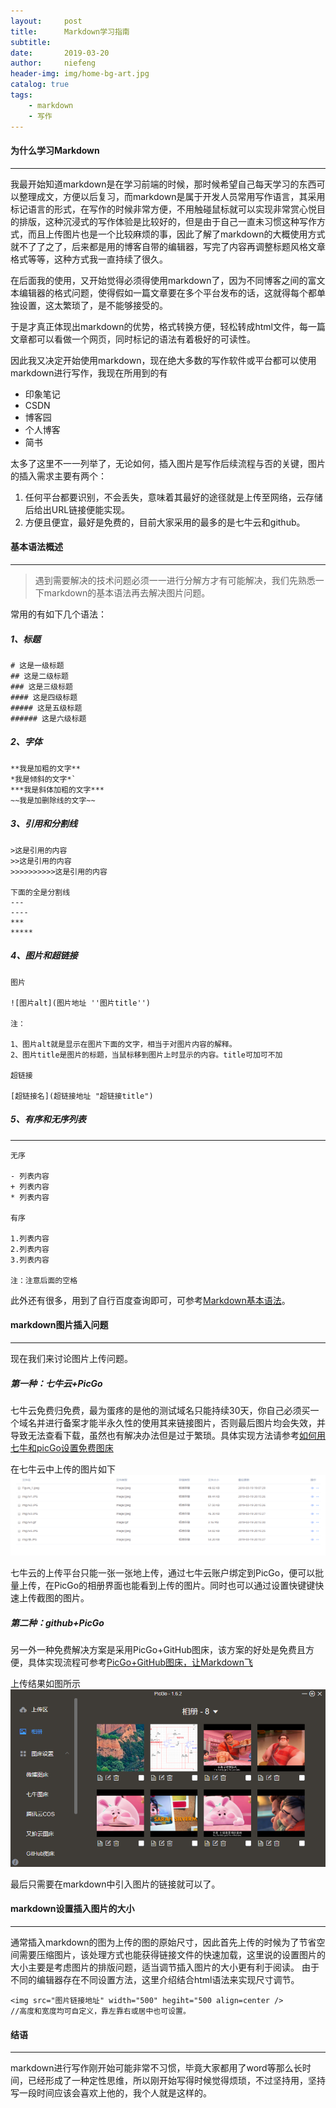 ```yaml
---
layout:     post
title:      Markdown学习指南
subtitle:   
date:       2019-03-20
author:     niefeng
header-img: img/home-bg-art.jpg
catalog: true
tags:
    - markdown
    - 写作
---
```

#### 为什么学习Markdown
---
我最开始知道markdown是在学习前端的时候，那时候希望自己每天学习的东西可以整理成文，方便以后复习，而markdown是属于开发人员常用写作语言，其采用标记语言的形式，在写作的时候非常方便，不用触碰鼠标就可以实现非常赏心悦目的排版，这种沉浸式的写作体验是比较好的，但是由于自己一直未习惯这种写作方式，而且上传图片也是一个比较麻烦的事，因此了解了markdown的大概使用方式就不了了之了，后来都是用的博客自带的编辑器，写完了内容再调整标题风格文章格式等等，这种方式我一直持续了很久。

在后面我的使用，又开始觉得必须得使用markdown了，因为不同博客之间的富文本编辑器的格式问题，使得假如一篇文章要在多个平台发布的话，这就得每个都单独设置，这太繁琐了，是不能够接受的。

于是才真正体现出markdown的优势，格式转换方便，轻松转成html文件，每一篇文章都可以看做一个网页，同时标记的语法有着极好的可读性。

因此我又决定开始使用markdown，现在绝大多数的写作软件或平台都可以使用markdown进行写作，我现在所用到的有

- 印象笔记
- CSDN
- 博客园
- 个人博客
- 简书

太多了这里不一一列举了，无论如何，插入图片是写作后续流程与否的关键，图片的插入需求主要有两个：

1. 任何平台都要识别，不会丢失，意味着其最好的途径就是上传至网络，云存储后给出URL链接便能实现。
2. 方便且便宜，最好是免费的，目前大家采用的最多的是七牛云和github。

#### 基本语法概述
---
> 遇到需要解决的技术问题必须一一进行分解方才有可能解决，我们先熟悉一下markdown的基本语法再去解决图片问题。

常用的有如下几个语法：

##### 1、标题

```
# 这是一级标题
## 这是二级标题
### 这是三级标题
#### 这是四级标题
##### 这是五级标题
###### 这是六级标题
```
##### 2、字体

```
**我是加粗的文字**
*我是倾斜的文字*`
***我是斜体加粗的文字***
~~我是加删除线的文字~~
```

##### 3、引用和分割线

```
>这是引用的内容
>>这是引用的内容
>>>>>>>>>>这是引用的内容

下面的全是分割线
---
----
***
*****
```

##### 4、图片和超链接

```
图片

![图片alt](图片地址 ''图片title'')

注：

1、图片alt就是显示在图片下面的文字，相当于对图片内容的解释。
2、图片title是图片的标题，当鼠标移到图片上时显示的内容。title可加可不加

超链接

[超链接名](超链接地址 "超链接title")
```
##### 5、有序和无序列表
---

```
无序

- 列表内容
+ 列表内容
* 列表内容

有序

1.列表内容
2.列表内容
3.列表内容

注：注意后面的空格
```
此外还有很多，用到了自行百度查询即可，可参考[Markdown基本语法](https://www.jianshu.com/p/191d1e21f7ed)。
#### markdown图片插入问题
---
现在我们来讨论图片上传问题。

##### 第一种：七牛云+PicGo
七牛云免费归免费，最为蛋疼的是他的测试域名只能持续30天，你自己必须买一个域名并进行备案才能半永久性的使用其来链接图片，否则最后图片均会失效，并导致无法查看下载，虽然也有解决办法但是过于繁琐。具体实现方法请参考[如何用七牛和picGo设置免费图床](https://www.jianshu.com/p/0997d0d15e55)

在七牛云中上传的图片如下
![](https://raw.githubusercontent.com/MARKBEE2017/pictures/master/img/20190319214312.png)

七牛云的上传平台只能一张一张地上传，通过七牛云账户绑定到PicGo，便可以批量上传，在PicGo的相册界面也能看到上传的图片。同时也可以通过设置快键键快速上传截图的图片。

##### 第二种：github+PicGo

另一外一种免费解决方案是采用PicGo+GitHub图床，该方案的好处是免费且方便，具体实现流程可参考[PicGo+GitHub图床，让Markdown飞](https://www.jianshu.com/p/2756724a5dee)

上传结果如图所示
![](https://raw.githubusercontent.com/MARKBEE2017/pictures/master/img/20190319212310.png)

最后只需要在markdown中引入图片的链接就可以了。
#### markdown设置插入图片的大小
---
通常插入markdown的图为上传的图的原始尺寸，因此首先上传的时候为了节省空间需要压缩图片，该处理方式也能获得链接文件的快速加载，这里说的设置图片的大小主要是考虑图片的排版问题，适当调节插入图片的大小更有利于阅读。
由于不同的编辑器存在不同设置方法，这里介绍结合html语法来实现尺寸调节。

```
<img src="图片链接地址" width="500" hegiht="500 align=center />
//高度和宽度均可自定义，靠左靠右或居中也可设置。
```
#### 结语
---
markdown进行写作刚开始可能非常不习惯，毕竟大家都用了word等那么长时间，已经形成了一种定性思维，所以刚开始写得时候觉得烦琐，不过坚持用，坚持写一段时间应该会喜欢上他的，我个人就是这样的。

